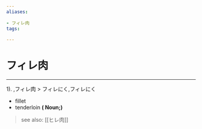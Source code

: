 ```yaml
---
aliases:
    
- フィレ肉
tags:
    
---
```


# フィレ肉
---
1).
,フィレ肉 > フィレにく,フィレにく

- fillet
- tenderloin
**( Noun;)**
> see also:  [[ヒレ肉]]
            